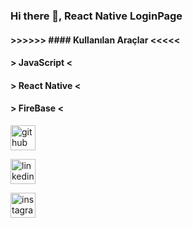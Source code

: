 ### Hi there 👋, React Native LoginPage


#### >>>>>>   #### Kullanılan Araçlar <<<<< ####
#### > JavaScript < ####
#### > React Native < ####
#### > FireBase <  #### 



[<img src='https://cdn.jsdelivr.net/npm/simple-icons@3.0.1/icons/github.svg' alt='github' height='40'>](https://github.com/https://github.com/kivanctr51)  

[<img src='https://cdn.jsdelivr.net/npm/simple-icons@3.0.1/icons/linkedin.svg' alt='linkedin' height='40'>](https://www.linkedin.com/in/https://www.linkedin.com/in/fikret-g%C4%B1vanc-203666241//) 

[<img src='https://cdn.jsdelivr.net/npm/simple-icons@3.0.1/icons/instagram.svg' alt='instagram' height='40'>](https://www.instagram.com/https://www.instagram.com/fikretkivancx//)  

